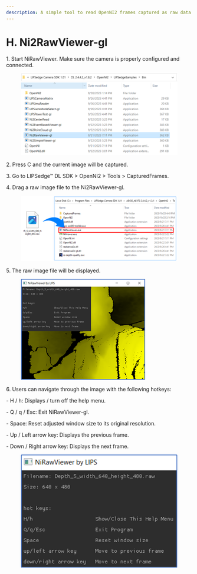 ```yaml
---
description: A simple tool to read OpenNI2 frames captured as raw data format.
---
```


# H. Ni2RawViewer-gl

1\. Start NiRawViewer. Make sure the camera is properly configured and connected.   

<figure><img src="../../.gitbook/assets/global_camera/sample_codes/image (48).png" alt=""><figcaption></figcaption></figure>

2\. Press C and the current image will be captured.

&#x20;

3\. Go to LIPSedge™ DL SDK > OpenNI2 > Tools > CapturedFrames.

&#x20;

4\. Drag a raw image file to the Ni2RawViewer-gl.

<figure><img src="../../.gitbook/assets/global_camera/sample_codes/image (49).png" alt=""><figcaption></figcaption></figure>

5\. The raw image file will be displayed.

<figure><img src="../../.gitbook/assets/global_camera/sample_codes/image (50).png" alt=""><figcaption></figcaption></figure>

6\. Users can navigate through the image with the following hotkeys:

\-       H / h: Displays / turn off the help menu.

\-       Q / q / Esc: Exit NiRawViewer-gl.

\-       Space: Reset adjusted window size to its original resolution.

\-       Up / Left arrow key: Displays the previous frame.

\-       Down / Right arrow key: Displays the next frame.

<figure><img src="../../.gitbook/assets/global_camera/sample_codes/image (51).png" alt=""><figcaption></figcaption></figure>

